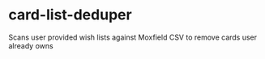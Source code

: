 # card-list-deduper
Scans user provided wish lists against Moxfield CSV to remove cards user already owns

